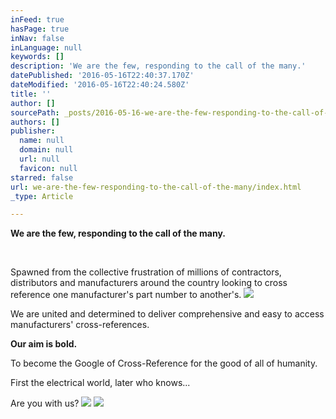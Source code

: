 ```yaml
---
inFeed: true
hasPage: true
inNav: false
inLanguage: null
keywords: []
description: 'We are the few, responding to the call of the many.'
datePublished: '2016-05-16T22:40:37.170Z'
dateModified: '2016-05-16T22:40:24.580Z'
title: ''
author: []
sourcePath: _posts/2016-05-16-we-are-the-few-responding-to-the-call-of-the-many.md
authors: []
publisher:
  name: null
  domain: null
  url: null
  favicon: null
starred: false
url: we-are-the-few-responding-to-the-call-of-the-many/index.html
_type: Article

---
```

**We are the few, responding to the call of the many.**

**​**

Spawned from the collective frustration of millions of contractors, distributors and manufacturers around the country looking to cross reference one manufacturer's part number to another's.
![](https://the-grid-user-content.s3-us-west-2.amazonaws.com/2f24e0fb-11dd-4290-922f-ac5c9e6cfaf6.jpg)

We are united and determined to deliver comprehensive and easy to access manufacturers' cross-references.

**Our aim is bold.**

To become the Google of Cross-Reference for the good of all of humanity.

First the electrical world, later who knows...

Are you with us?
![](https://the-grid-user-content.s3-us-west-2.amazonaws.com/94049643-2131-47ae-8ff1-2b1cf62299be.jpg)
![](https://the-grid-user-content.s3-us-west-2.amazonaws.com/bbf75a81-75a1-4ebc-8c5d-5ee2172531c9.png)